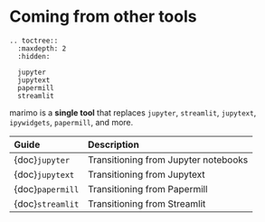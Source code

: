 # Coming from other tools

```{eval-rst}
.. toctree::
  :maxdepth: 2
  :hidden:

  jupyter
  jupytext
  papermill
  streamlit
```

marimo is a **single tool** that replaces  `jupyter`, `streamlit`, `jupytext`,
`ipywidgets`, `papermill`, and more.

| Guide            | Description                          |
| :--------------- | :----------------------------------- |
| {doc}`jupyter`   | Transitioning from Jupyter notebooks |
| {doc}`jupytext`  | Transitioning from Jupytext          |
| {doc}`papermill` | Transitioning from Papermill         |
| {doc}`streamlit` | Transitioning from Streamlit         |
